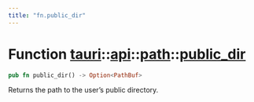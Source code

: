 ```yaml
---
title: "fn.public_dir"
---
```


# Function [tauri](/docs/api/rust/tauri/../../index.html)::​[api](/docs/api/rust/tauri/../index.html)::​[path](/docs/api/rust/tauri/index.html)::​[public_dir](/docs/api/rust/tauri/)

```rs
pub fn public_dir() -> Option<PathBuf>
```

Returns the path to the user’s public directory.
